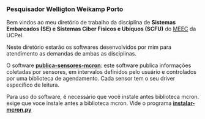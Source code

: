 ### Pesquisador Welligton Weikamp Porto ###


Bem vindos ao meu diretório de trabalho da disciplina de **Sistemas Embarcados (SE) e Sistemas Ciber Físicos e Ubíquos (SCFU)** do [MEEC](https://pos.ucpel.edu.br/ppgeec/) da UCPel.

Neste diretório estarão os softwares desenvolvidos por mim para atendimento as demandas de ambas as disciplinas.

O software **[publica-sensores-mcron](https://github.com/adenauery/Micropython/tree/main/Wellington_Weicamp_Porto/)**: este software publica informações coletadas por sensores, em intervalos definidos pelo usuário e controlados por uma biblioteca de agendamento. Cada sensor tem o seu driver específico de leitura. 

Para uso do software, é necessário que você instale antes biblioteca mcron. exige que voce instale antes a biblioteca mcron. Vide o programa **[instalar-mcron.py](https://github.com/adenauery/micropython/blob/main/instalar-mcron.py)**
